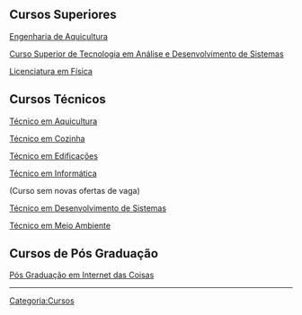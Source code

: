 ## Cursos Superiores

<a href="Engenharia_de_Aquicultura" class="wikilink" title="Engenharia de Aquicultura">Engenharia de Aquicultura</a>  

<!-- -->

<a href="Curso_Superior_de_Tecnologia_em_Análise_e_Desenvolvimento_de_Sistemas" class="wikilink" title="Curso Superior de Tecnologia em Análise e Desenvolvimento de Sistemas">Curso Superior de Tecnologia em Análise e Desenvolvimento de Sistemas</a>  

<!-- -->

<a href="Licenciatura_em_Física" class="wikilink" title="Licenciatura em Física">Licenciatura em Física</a>  

## Cursos Técnicos

<a href="Técnico_em_Aquicultura" class="wikilink" title="Técnico em Aquicultura">Técnico em Aquicultura</a>  

<!-- -->

<a href="Técnico_em_Cozinha" class="wikilink" title="Técnico em Cozinha">Técnico em Cozinha</a>  

<!-- -->

<a href="Técnico_em_Edificações" class="wikilink" title="Técnico em Edificações">Técnico em Edificações</a>  

<!-- -->

<a href="Técnico_em_Informática" class="wikilink" title="Técnico em Informática">Técnico em Informática</a>  
(Curso sem novas ofertas de vaga)

<!-- -->

<a href="Tecnico_em_Desenvolvimento_de_Sistemas" class="wikilink" title="Técnico em Desenvolvimento de Sistemas">Técnico em Desenvolvimento de Sistemas</a>  

<!-- -->

<a href="Técnico_em_Meio_Ambiente" class="wikilink" title="Técnico em Meio Ambiente">Técnico em Meio Ambiente</a>  

## Cursos de Pós Graduação

<a href="Pos_Graduacao_em_Internet_das_Coisas" class="wikilink" title="Pós Graduação em Internet das Coisas">Pós Graduação em Internet das Coisas</a>  

------------------------------------------------------------------------

<a href="Categoria:Cursos" class="wikilink" title="Categoria:Cursos">Categoria:Cursos</a>
